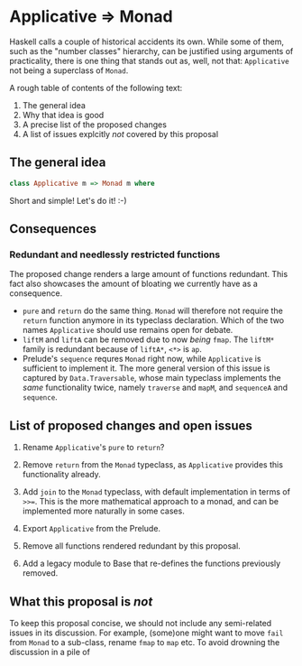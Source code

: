 Applicative => Monad
====================

Haskell calls a couple of historical accidents its own. While some of them, such as the "number classes" hierarchy, can be justified using arguments of practicality, there is one thing that stands out as, well, not that: `Applicative` not being a superclass of `Monad`.

A rough table of contents of the following text:

1. The general idea
2. Why that idea is good
3. A precise list of the proposed changes
4. A list of issues explcitly *not* covered by this proposal



The general idea
----------------

```haskell
class Applicative m => Monad m where
```

Short and simple! Let's do it! :-)



Consequences
------------

### Redundant and needlessly restricted functions

The proposed change renders a large amount of functions redundant. This fact also showcases the amount of bloating we currently have as a consequence.

- `pure` and `return` do the same thing. `Monad` will therefore not require the `return` function anymore in its typeclass declaration. Which of the two names `Applicative` should use remains open for debate.
- `liftM` and `liftA` can be removed due to now *being* `fmap`. The `liftM*` family is redundant because of `liftA*`, `<*>` is `ap`.
- Prelude's `sequence` requres `Monad` right now, while `Applicative` is sufficient to implement it. The more general version of this issue is captured by `Data.Traversable`, whose main typeclass implements the *same* functionality twice, namely `traverse` and `mapM`, and `sequenceA` and `sequence`.

###


List of proposed changes and open issues
----------------------------------------

1. Rename `Applicative`'s `pure` to `return`?

2. Remove `return` from the `Monad` typeclass, as `Applicative` provides this functionality already.

3. Add `join` to the `Monad` typeclass, with default implementation in terms of `>>=`. This is the more mathematical approach to a monad, and can be implemented more naturally in some cases.

4. Export `Applicative` from the Prelude.

5. Remove all functions rendered redundant by this proposal.

6. Add a legacy module to Base that re-defines the functions previously removed.




What this proposal is *not*
---------------------------

To keep this proposal concise, we should not include any semi-related issues in its discussion. For example, (some)one might want to move `fail` from `Monad` to a sub-class, rename `fmap` to `map` etc. To avoid drowning the discussion in a pile of
